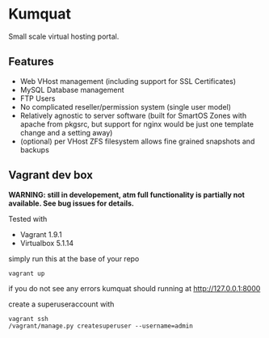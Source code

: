 # Kumquat

Small scale virtual hosting portal.

## Features

- Web VHost management (including support for SSL Certificates)
- MySQL Database management
- FTP Users
- No complicated reseller/permission system (single user model)
- Relatively agnostic to server software (built for SmartOS Zones with apache from pkgsrc, but support for nginx would be just one template change and a setting away)
- (optional) per VHost ZFS filesystem allows fine grained snapshots and backups

## Vagrant dev box

**WARNING: still in developement, atm full functionality is partially not available. See bug issues for details.**

Tested with

 - Vagrant 1.9.1
 - Virtualbox 5.1.14


simply run this at the base of your repo

    vagrant up


if you do not see any errors kumquat should running at http://127.0.0.1:8000

create a superuseraccount with

    vagrant ssh
    /vagrant/manage.py createsuperuser --username=admin
